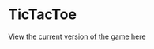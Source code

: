 # TicTacToe

[View the current version of the game here](https://ajmcdee.github.io/TicTacToe/index.html)

